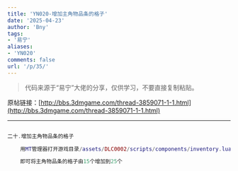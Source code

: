 ```yaml
---
title: 'YN020-增加主角物品条的格子'
date: '2025-04-23'
author: 'Bny'
tags:
- '易宁'
aliases:
- 'YN020'
comments: false
url: '/p/35/'
---
```


> 代码来源于“易宁”大佬的分享，仅供学习，不要直接复制粘贴。

原帖链接：[http://bbs.3dmgame.com/thread-3859071-1-1.html](http://bbs.3dmgame.com/thread-3859071-1-1.html)

---

```lua  

二十.增加主角物品条的格子

	用MT管理器打开游戏目录/assets/DLC0002/scripts/components/inventory.lua文件，将local MAXSLOTS = 15替换为local MAXSLOTS = 25

	即可将主角物品条的格子由15个增加到25个

```  

